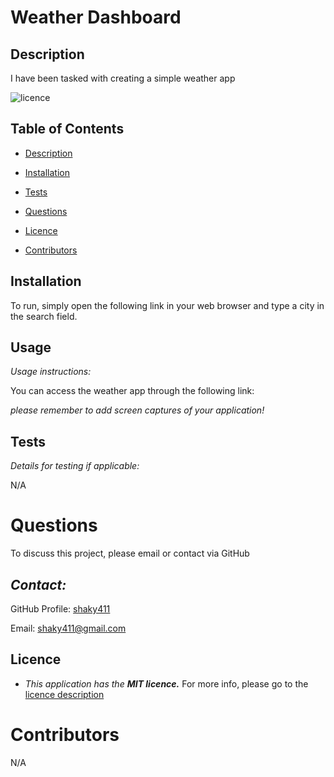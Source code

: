 

# Weather Dashboard 

## Description 

I have been tasked with creating a simple weather app

![licence](https://img.shields.io/badge/licence-MIT-yellow.svg)

## Table of Contents

* [Description](#description)

* [Installation](#installation)

* [Tests](#tests)

* [Questions](#questions)

* [Licence](#licence)

* [Contributors](#contributors)



## Installation 
To run, simply open the following link in your web browser and type a city in the search field.

## Usage

_Usage instructions:_

You can access the weather app through the following link:

_please remember to add screen captures of your application!_

## Tests

_Details for testing if applicable:_

N/A

# Questions

To discuss this project, please email or contact via GitHub

## _Contact:_

GitHub Profile: [shaky411](https://github.com/shaky411)

Email: [shaky411@gmail.com](mailto:shaky411@gmail.com)

## Licence

* _This application has the **MIT licence.**_
For more info, please go to the [licence description](https://opensource.org/licence/mit/)

# Contributors

N/A

